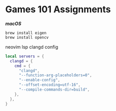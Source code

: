 # Games 101 Assignments

***macOS***

`brew install eigen`  
`brew install opencv`

neovim lsp clangd config

```lua
local servers = {
  clangd = {
    cmd = {
      "clangd",
      "--function-arg-placeholders=0",
      "--enable-config",
      "--offset-encoding=utf-16",
      "--compile-commands-dir=build",
    },
  },
}
```
